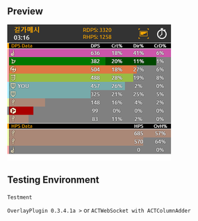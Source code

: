 ## Preview

![img](https://github.com/laiglinne-ff/TheStone.Chrysoberyl/blob/master/Resources/ScreenShot_2018-01-03_13-55-13.449.png)

## Testing Environment

`Testment`

`OverlayPlugin 0.3.4.1a >` or `ACTWebSocket with ACTColumnAdder`
